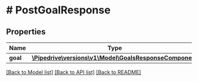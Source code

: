 # # PostGoalResponse

## Properties

Name | Type | Description | Notes
------------ | ------------- | ------------- | -------------
**goal** | [**\Pipedrive\versions\v1\Model\GoalsResponseComponent**](GoalsResponseComponent.md) |  | [optional]

[[Back to Model list]](../README.md#documentation-for-models) [[Back to API list]](../README.md#documentation-for-api-endpoints) [[Back to README]](../README.md)
